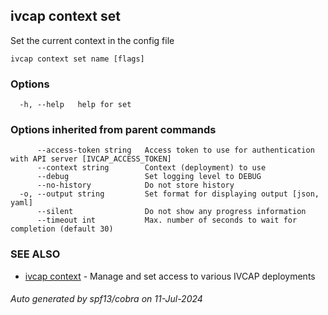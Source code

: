 ## ivcap context set

Set the current context in the config file

```
ivcap context set name [flags]
```

### Options

```
  -h, --help   help for set
```

### Options inherited from parent commands

```
      --access-token string   Access token to use for authentication with API server [IVCAP_ACCESS_TOKEN]
      --context string        Context (deployment) to use
      --debug                 Set logging level to DEBUG
      --no-history            Do not store history
  -o, --output string         Set format for displaying output [json, yaml]
      --silent                Do not show any progress information
      --timeout int           Max. number of seconds to wait for completion (default 30)
```

### SEE ALSO

* [ivcap context](ivcap_context.md)	 - Manage and set access to various IVCAP deployments

###### Auto generated by spf13/cobra on 11-Jul-2024
